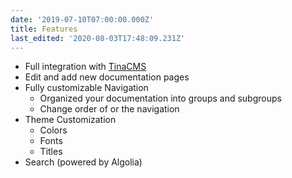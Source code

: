 ```yaml
---
date: '2019-07-10T07:00:00.000Z'
title: Features
last_edited: '2020-08-03T17:48:09.231Z'
---
```

* Full integration with [TinaCMS](https://tinacms.org)
* Edit and add new documentation pages
* Fully customizable Navigation
  * Organized your documentation into groups and subgroups
  * Change order of or the navigation
* Theme Customization
  * Colors
  * Fonts
  * Titles
* Search (powered by Algolia)